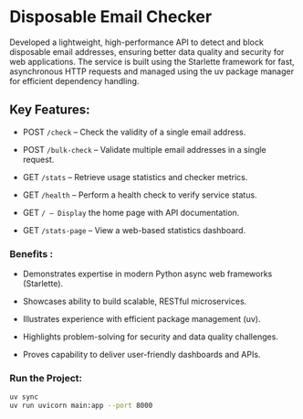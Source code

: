 # Disposable Email Checker
Developed a lightweight, high-performance API to detect and block disposable email addresses, ensuring better data quality and security for web applications. The service is built using the Starlette framework for fast, asynchronous HTTP requests and managed using the uv package manager for efficient dependency handling.

## Key Features:

- POST `/check` – Check the validity of a single email address.

- POST `/bulk-check` – Validate multiple email addresses in a single request.

- GET `/stats` – Retrieve usage statistics and checker metrics.

- GET `/health` – Perform a health check to verify service status.

- GET `/ – Display` the home page with API documentation.

- GET `/stats-page` – View a web-based statistics dashboard.

### Benefits :

- Demonstrates expertise in modern Python async web frameworks (Starlette).

- Showcases ability to build scalable, RESTful microservices.

- Illustrates experience with efficient package management (uv).

- Highlights problem-solving for security and data quality challenges.

- Proves capability to deliver user-friendly dashboards and APIs.


### Run the Project:  

```bash
uv sync
uv run uvicorn main:app --port 8000
```
